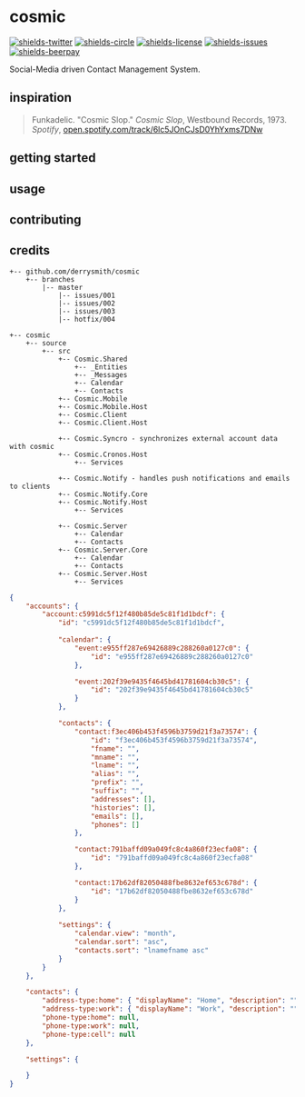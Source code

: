 # cosmic

[![shields-twitter](https://img.shields.io/twitter/follow/derryroshad.svg?style=flat-square)][1]
[![shields-circle](https://img.shields.io/circleci/build/github/derrysmith/cosmic/master.svg?style=flat-square)][6]
[![shields-license](https://img.shields.io/github/license/derrysmith/cosmic.svg?style=flat-square)][2]
[![shields-issues](https://img.shields.io/github/issues-raw/derrysmith/cosmic.svg?style=flat-square)][5]
[![shields-beerpay](https://img.shields.io/beerpay/derrysmith/cosmic.svg?style=flat-square)][3]

Social-Media driven Contact Management System.

## inspiration

> Funkadelic. "Cosmic Slop." _Cosmic Slop_, Westbound Records, 1973.<br />_Spotify_, [open.spotify.com/track/6lc5JOnCJsD0YhYxms7DNw][4]

## getting started

## usage

## contributing

## credits




```
+-- github.com/derrysmith/cosmic
	+-- branches
		|-- master
			|-- issues/001
			|-- issues/002
			|-- issues/003
			|-- hotfix/004
```

```
+-- cosmic
	+-- source
		+-- src
			+-- Cosmic.Shared
				+-- _Entities
				+-- _Messages
				+-- Calendar
				+-- Contacts
			+-- Cosmic.Mobile
			+-- Cosmic.Mobile.Host
			+-- Cosmic.Client
			+-- Cosmic.Client.Host
			
			+-- Cosmic.Syncro - synchronizes external account data with cosmic
			+-- Cosmic.Cronos.Host
				+-- Services
			
			+-- Cosmic.Notify - handles push notifications and emails to clients
			+-- Cosmic.Notify.Core
			+-- Cosmic.Notify.Host
				+-- Services
			
			+-- Cosmic.Server
				+-- Calendar
				+-- Contacts
			+-- Cosmic.Server.Core
				+-- Calendar
				+-- Contacts
			+-- Cosmic.Server.Host
				+-- Services

```

```json
{
	"accounts": {
		"account:c5991dc5f12f480b85de5c81f1d1bdcf": {
			"id": "c5991dc5f12f480b85de5c81f1d1bdcf",
			
			"calendar": {
				"event:e955ff287e69426889c288260a0127c0": {
					"id": "e955ff287e69426889c288260a0127c0"
				},

				"event:202f39e9435f4645bd41781604cb30c5": {
					"id": "202f39e9435f4645bd41781604cb30c5"
				}
			},

			"contacts": {
				"contact:f3ec406b453f4596b3759d21f3a73574": {
					"id": "f3ec406b453f4596b3759d21f3a73574",
					"fname": "",
					"mname": "",
					"lname": "",
					"alias": "",
					"prefix": "",
					"suffix": "",
					"addresses": [],
					"histories": [],
					"emails": [],
					"phones": []
				},

				"contact:791baffd09a049fc8c4a860f23ecfa08": {
					"id": "791baffd09a049fc8c4a860f23ecfa08"
				},

				"contact:17b62df82050488fbe8632ef653c678d": {
					"id": "17b62df82050488fbe8632ef653c678d"
				}
			},
			
			"settings": {
				"calendar.view": "month",
				"calendar.sort": "asc",
				"contacts.sort": "lnamefname asc"
			}
		}
	},

	"contacts": {
		"address-type:home": { "displayName": "Home", "description": "" },
		"address-type:work": { "displayName": "Work", "description": "" },
		"phone-type:home": null,
		"phone-type:work": null,
		"phone-type:cell": null
	},

	"settings": {

	}
}
```

[1]: https://twitter.com/derryroshad
[2]: https://github.com/derrysmith/cosmic/blob/master/license.md
[3]: https://github.com/derrysmith/cosmic
[4]: https://open.spotify.com/track/6lc5JOnCJsD0YhYxms7DNw?si=X9_0wY5bTkq44ZxkQ30bhg
[5]: https://github.com/derrysmith/cosmic
[6]: https://circleci.com/gh/derrysmith/cosmic